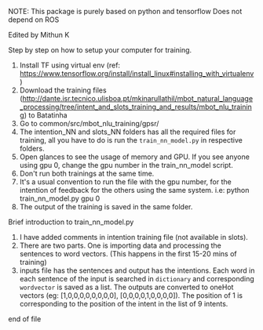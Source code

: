 NOTE: This package is purely based on python and tensorflow
Does not depend on ROS

Edited by Mithun K

Step by step on how to setup your computer for training.

1. Install TF using virtual env (ref: https://www.tensorflow.org/install/install_linux#installing_with_virtualenv)
2. Download the training files (http://dante.isr.tecnico.ulisboa.pt/mkinarullathil/mbot_natural_language_processing/tree/intent_and_slots_training_and_results/mbot_nlu_training) to Batatinha
3. Go to common/src/mbot_nlu_training/gpsr/
4. The intention_NN and slots_NN folders has all the required files for training,
   all you have to do is run the ```train_nn_model.py``` in respective folders.
5. Open glances to see the usage of memory and GPU. If you see anyone using gpu 0, change the gpu number in the train_nn_model script.
6. Don't run both trainings at the same time.
7. It's a usual convention to run the file with the gpu number, for the intention of feedback for the others using the same system.
   i.e: python train_nn_model.py gpu 0
8. The output of the training is saved in the same folder.

Brief introduction to train_nn_model.py

1. I have added comments in intention training file (not available in slots).
2. There are two parts. One is importing data and processing the sentences to word vectors. (This happens in the first 15-20 mins of training)
3. inputs file has the sentences and output has the intentions.
   Each word in each sentence of the input is searched in ```dictionary``` and
   corresponding ```wordvector``` is saved as a list.
   The outputs are converted to oneHot vectors
   (eg: [1,0,0,0,0,0,0,0,0], [0,0,0,0,1,0,0,0,0]).
   The position of 1 is corresponding to the position of the intent in the list of 9 intents.

end of file

